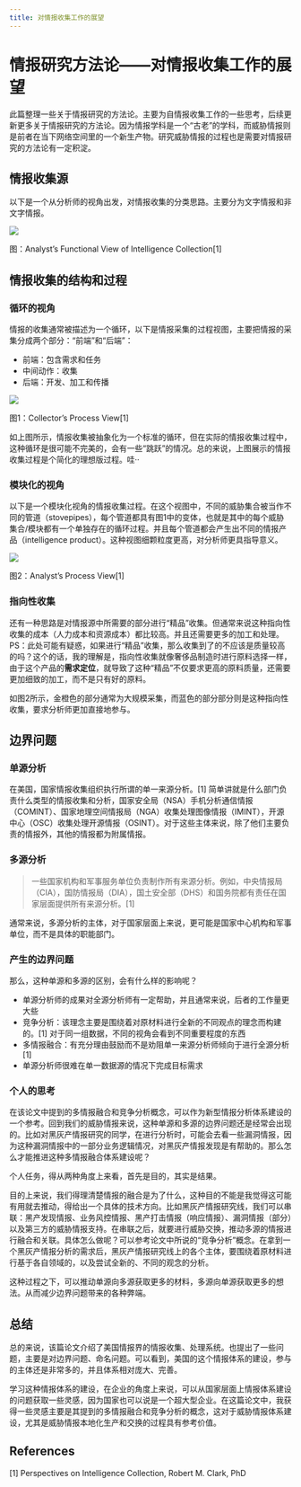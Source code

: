 ```yaml
---
title: 对情报收集工作的展望
---
```


# 情报研究方法论——对情报收集工作的展望

此篇整理一些关于情报研究的方法论。主要为自情报收集工作的一些思考，后续更新更多关于情报研究的方法论。因为情报学科是一个“古老”的学科，而威胁情报则是前者在当下网络空间里的一个新生产物。研究威胁情报的过程也是需要对情报研究的方法论有一定积淀。



## 情报收集源

以下是一个从分析师的视角出发，对情报收集的分类思路。主要分为文字情报和非文字情报。

![](https://image-host-toky.oss-cn-shanghai.aliyuncs.com/20200915072210.png)

图：Analyst’s Functional View of Intelligence Collection[1]



## 情报收集的结构和过程

### 循环的视角

情报的收集通常被描述为一个循环，以下是情报采集的过程视图，主要把情报的采集分成两个部分：“前端”和“后端”：

-   前端：包含需求和任务
-   中间动作：收集
-   后端：开发、加工和传播

![](https://image-host-toky.oss-cn-shanghai.aliyuncs.com/20200915073439.png)

图1：Collector’s Process View[1]

如上图所示，情报收集被抽象化为一个标准的循环，但在实际的情报收集过程中，这种循环是很可能不完美的，会有一些“跳跃”的情况。总的来说，上图展示的情报收集过程是个简化的理想版过程。哇··



### 模块化的视角

以下是一个模块化视角的情报收集过程。在这个视图中，不同的威胁集合被当作不同的管道（stovepipes），每个管道都具有图1中的变体，也就是其中的每个威胁集合/模块都有一个单独存在的循环过程。并且每个管道都会产生出不同的情报产品（intelligence product）。这种视图细颗粒度更高，对分析师更具指导意义。

![](https://image-host-toky.oss-cn-shanghai.aliyuncs.com/20200915073719.png)

图2：Analyst’s Process View[1]

### 指向性收集

还有一种思路是对情报源中所需要的部分进行“精品”收集。但通常来说这种指向性收集的成本（人力成本和资源成本）都比较高。并且还需要更多的加工和处理。PS：此处可能有疑惑，如果进行“精品”收集，那么收集到了的不应该是质量较高的吗？这个的话，我的理解是，指向性收集就像奢侈品制造时进行原料选择一样，由于这个产品的**需求定位**，就导致了这种“精品”不仅要求更高的原料质量，还需要更加细致的加工，而不是只有好的原料。

如图2所示，金橙色的部分通常为大规模采集，而蓝色的部分部分则是这种指向性收集，要求分析师更加直接地参与。



## 边界问题

 ### 单源分析

在美国，国家情报收集组织执行所谓的单一来源分析。[1] 简单讲就是什么部门负责什么类型的情报收集和分析，国家安全局（NSA）手机分析通信情报（COMINT）、国家地理空间情报局（NGA）收集处理图像情报（IMINT），开源中心（OSC）收集处理开源情报（OSINT）。对于这些主体来说，除了他们主要负责的情报外，其他的情报都为附属情报。

### 多源分析

>   一些国家机构和军事服务单位负责制作所有来源分析。例如，中央情报局（CIA），国防情报局（DIA），国土安全部（DHS）和国务院都有责任在国家层面提供所有来源分析。[1]

通常来说，多源分析的主体，对于国家层面上来说，更可能是国家中心机构和军事单位，而不是具体的职能部门。

### 产生的边界问题

那么，这种单源和多源的区别，会有什么样的影响呢？

-   单源分析师的成果对全源分析师有一定帮助，并且通常来说，后者的工作量更大些
-   竞争分析：该理念主要是围绕着对原材料进行全新的不同观点的理念而构建的。[1] 对于同一组数据，不同的视角会看到不同重要程度的东西
-   多情报融合：有充分理由鼓励而不是劝阻单一来源分析师倾向于进行全源分析[1]
-   单源分析师很难在单一数据源的情况下完成目标需求

### 个人的思考

在该论文中提到的多情报融合和竞争分析概念，可以作为新型情报分析体系建设的一个参考。回到我们的威胁情报来说，这种单源和多源的边界问题还是经常会出现的。比如对黑灰产情报研究的同学，在进行分析时，可能会去看一些漏洞情报，因为这种漏洞情报中的一部分业务逻辑情况，对黑灰产情报发现是有帮助的。那么怎么才能推进这种多情报融合体系建设呢？

个人任务，得从两种角度上来看，首先是目的，其实是结果。

目的上来说，我们得理清楚情报的融合是为了什么，这种目的不能是我觉得这可能有用就去推动，得给出一个具体的技术方向。比如黑灰产情报研究线，我们可以串联：黑产发现情报、业务风控情报、黑产打击情报（响应情报）、漏洞情报（部分）以及第三方的威胁情报支持。在串联之后，就要进行威胁交换，推动多源的情报进行融合和关联。具体怎么做呢？可以参考论文中所说的“竞争分析”概念。在拿到一个黑灰产情报分析的需求后，黑灰产情报研究线上的各个主体，要围绕着原材料进行基于各自领域的，以及尝试全新的、不同的观念的分析。

这种过程之下，可以推动单源向多源获取更多的材料，多源向单源获取更多的想法。从而减少边界问题带来的各种弊端。



## 总结

总的来说，该篇论文介绍了美国情报界的情报收集、处理系统。也提出了一些问题，主要是对边界问题、命名问题。可以看到，美国的这个情报体系的建设，参与的主体还是非常多的，并且体系相对庞大、完善。

学习这种情报体系的建设，在企业的角度上来说，可以从国家层面上情报体系建设的问题获取一些灵感，因为国家也可以说是一个超大型企业。在这篇论文中，我获得一些灵感主要是其提到的多情报融合和竞争分析的概念，这对于威胁情报体系建设，尤其是威胁情报本地化生产和交换的过程具有参考价值。



## References

\[1] Perspectives on Intelligence Collection,  Robert M. Clark, PhD